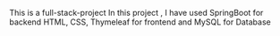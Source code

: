 This is a full-stack-project
In this project , I have used 
      SpringBoot for backend 
      HTML, CSS, Thymeleaf for frontend
      and 
      MySQL for Database
